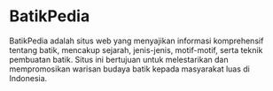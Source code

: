 # BatikPedia
BatikPedia adalah situs web yang menyajikan informasi komprehensif tentang batik, mencakup sejarah, jenis-jenis, motif-motif, serta teknik pembuatan batik. Situs ini bertujuan untuk melestarikan dan mempromosikan warisan budaya batik kepada masyarakat luas di Indonesia.
